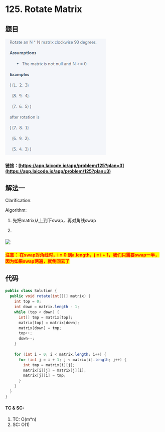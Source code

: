 # 125. Rotate Matrix

## 题目

![](<.gitbook/assets/image (129).png>)

#### 链接：[https://app.laicode.io/app/problem/125?plan=3](https://app.laicode.io/app/problem/125?plan=3)

## 解法一

Clarification:&#x20;

Algorithm:&#x20;

1. 先把matrix从上到下swap，再对角线swap
2.  ​

    #### &#x20;<a href="#zhu-yi-zai-swap-dui-jiao-xian-shii-0-dao-a.lengthj-i+-1-wo-men-zhi-xu-yao-swap-yi-ban-yin-wei-ru-guo" id="zhu-yi-zai-swap-dui-jiao-xian-shii-0-dao-a.lengthj-i+-1-wo-men-zhi-xu-yao-swap-yi-ban-yin-wei-ru-guo"></a>

![](https://files.gitbook.com/v0/b/gitbook-x-prod.appspot.com/o/spaces%2FmQzFQYTpBquJavelavDY%2Fuploads%2F6NnzvZmCY0xfQGk9QejO%2Ff08ef581bc28af5df48d34f0d8d3f4b.jpg?alt=media\&token=7a09279c-f106-462e-9cca-6dd10a20c30b)

#### <mark style="color:red;">注意： 在swap对角线时，i = 0 到a.length，j = i + 1，我们只需要swap一半，因为如果swap两遍，就倒回去了</mark>

## 代码

```java
public class Solution {
  public void rotate(int[][] matrix) {
    int top = 0;
    int down = matrix.length - 1;
    while (top < down) {
      int[] tmp = matrix[top];
      matrix[top] = matrix[down];
      matrix[down] = tmp;
      top++;
      down--;
    }

    for (int i = 0; i < matrix.length; i++) {
      for (int j = i + 1; j < matrix[i].length; j++) {
        int tmp = matrix[i][j];
        matrix[i][j] = matrix[j][i];
        matrix[j][i] = tmp;
      }
    }
  }
}

```

#### TC & SC:&#x20;

1. TC: O(m\*n)
2. SC: O(1)
